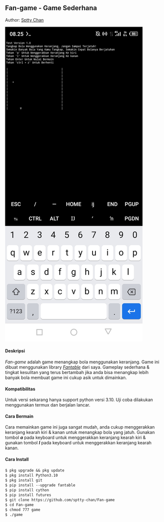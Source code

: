 ## Fan-game - Game Sederhana
Author: [Sptty Chan](https://www.facebook.com/profile.php?id=100024425583446)

<img src="image/game.jpeg">

#### Deskripsi
_Fan-game_ adalah game menangkap bola menggunakan keranjang. Game ini dibuat menggunakan library [_Fantable_](https://pypi.org/project/fantable/) dari saya. Gameplay sederhana & tingkat kesulitan yang terus bertambah jika anda bisa menangkap lebih banyak bola membuat game ini cukup asik untuk dimainkan.
#### Kompatibilitas
Untuk versi sekarang hanya support python versi 3.10. Uji coba dilakukan menggunakan termux dan berjalan lancar.
#### Cara Bermain
Cara memainkan game ini juga sangat mudah, anda cukup menggerakkan keranjang kearah kiri & kanan untuk menangkap bola yang jatuh. Gunakan tombol ***a*** pada keyboard untuk menggerakkan keranjang kearah kiri & gunakan tombol ***l*** pada keyboard untuk menggerakkan keranjang kearah kanan.
#### Cara Install
    $ pkg upgrade && pkg update
    $ pkg install Python3.10
    $ pkg install git
    $ pip install --upgrade fantable
    $ pip install cython
    $ pip install futures
    $ git clone https://github.com/sptty-chan/Fan-game
    $ cd Fan-game
    $ chmod 777 game
    $ ./game
    
